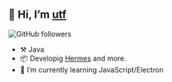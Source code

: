 ## 👋 Hi, I’m [utf](https://linktr.ee/utf_)

<img alt="GitHub followers" src="https://img.shields.io/github/followers/readutf?label=%40readUTF&style=social">

- ⚒️ Java
- 📦 Developig [Hermes](https://github.com/readUTF/Hermes) and more.
- 🌱 I’m currently learning JavaScript/Electron
